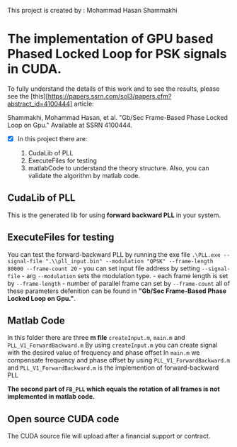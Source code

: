 This project is created by : Mohammad Hasan Shammakhi

# The implementation of GPU based Phased Locked Loop for PSK signals in CUDA.

To fully understand the details of this work and to see the results, please see the [this][https://papers.ssrn.com/sol3/papers.cfm?abstract_id=4100444] article:

Shammakhi, Mohammad Hasan, et al. "Gb/Sec Frame-Based Phase Locked Loop on Gpu." Available at SSRN 4100444.

- [x] In this project there are:

    1. CudaLib of PLL
    2. ExecuteFiles for testing
    3. matlabCode to understand the theory structure. Also, you can validate the algorithm by matlab code.
    
    
## CudaLib of PLL

This is the generated lib for using **forward backward PLL** in your system. 

## ExecuteFiles for testing

You can test the forward-backward PLL by running the exe file `.\PLL.exe --signal-file ".\\pll_input.bin" --modulation "QPSK" --frame-length 80000 --frame-count 20`
    - you can set input file address by setting `--signal-file` 
    - arg `--modulation` sets the modulation type.
    - each frame length is set by `--frame-length`
    - number of parallel frame can set by `--frame-count`
all of these parameters defenition can be found in **"Gb/Sec Frame-Based Phase Locked Loop on Gpu."**.    

## Matlab Code

In this folder there are three **m file** `createInput.m`, `main.m` and `PLL_V1_ForwardBackward.m`
By using `createInput.m` you can create signal with the desired value of frequency and phase offset
In `main.m` we compensate frequency and phase offset by using  `PLL_V1_ForwardBackward.m`
and `PLL_V1_ForwardBackward.m` is the implemention of forward-backward PLL

**The second part of `FB_PLL` which equals the rotation of all frames is not implemented in matlab code.**

## Open source CUDA code

The CUDA source file will upload after a financial support or contract.
